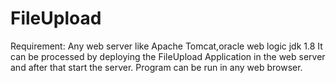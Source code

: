 # FileUpload
Requirement: Any web server like Apache Tomcat,oracle web logic jdk 1.8 It can be processed by deploying the FileUpload Application in the web server and after that start the server. Program can be run in any web browser.

